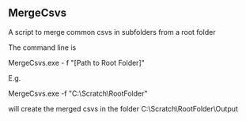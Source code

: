 ## MergeCsvs
A script to merge common csvs in subfolders from a root folder

The command line is

MergeCsvs.exe - f "[Path to Root Folder]"

E.g.

MergeCsvs.exe -f "C:\Scratch\RootFolder"

will create the merged csvs in the folder C:\Scratch\RootFolder\Output

